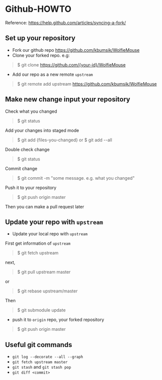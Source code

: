# Github-HOWTO

Reference: https://help.github.com/articles/syncing-a-fork/

## Set up your repository

* Fork our github repo https://github.com/kbumsik/WolfieMouse
* Clone your forked repo. e.g:

> $ git clone https://github.com/{your-id}/WolfieMouse

* Add our repo as a new remote `upstream`

> $ git remote add upstream https://github.com/kbumsik/WolfieMouse

## Make new change input your repository

Check what you changed

> $ git status

Add your changes into staged mode

> $ git add {files-you-changed} or  $ git add --all

Double check change

> $ git status

Commit change

> $ git commit -m "some message. e.g. what you changed"

Push it to your repository

> $ git push origin master

Then you can make a pull request later


## Update your repo with `upstream`

* Update your local repo with `upstream`

First get information of `upstream`

> $ git fetch upstream

next,

> $ git pull upstream master

or

> $ git rebase upstream/master

Then

> $ git submodule update

* push it to `origin` repo, your forked repository

> $ git push origin master

## Useful git commands

* `git log --decorate --all --graph`
* `git fetch upstream master`
* `git stash` and `git stash pop`
* `git diff <commit>`